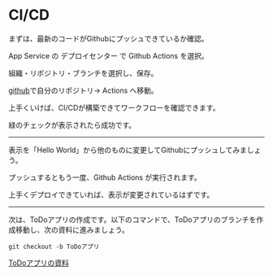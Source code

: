 # CI/CD

まずは、最新のコードがGithubにプッシュできているか確認。

App Service の デプロイセンター で Github Actions を選択。

組織・リポジトリ・ブランチを選択し、保存。

[github](https://github.com)で自分のリポジトリ→ Actions へ移動。

上手くいけば、CI/CDが構築できてワークフローを確認できます。

緑のチェックが表示されたら成功です。

----
表示を「Hello World」から他のものに変更してGithubにプッシュしてみましょう。

プッシュするともう一度、Github Actions が実行されます。

上手くデプロイできていれば、表示が変更されているはずです。

----

次は、ToDoアプリの作成です。以下のコマンドで、ToDoアプリのブランチを作成移動し、次の資料に進みましょう。
```
git checkout -b ToDoアプリ
```

[ToDoアプリの資料]()